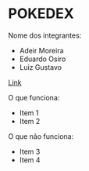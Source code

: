 # POKEDEX

Nome dos integrantes: 
- Adeir Moreira
- Eduardo Osiro
- Luiz Gustavo

[Link](https://ignorant-cable.surge.sh/)

O que funciona:
- Item 1
- Item 2

O que não funciona: 
- Item 3
- Item 4
